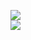 [![](https://img.shields.io/badge/Made%20With-Github%20Spray-lightgrey.svg?style=for-the-badge&logo=github)](https://github.com/Annihil/github-spray#16135)  
[![](https://i.imgur.com/2DrTn0Z.gif)](https://github.com/Annihil/github-spray)